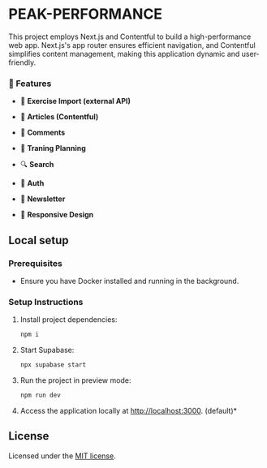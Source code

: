 # PEAK-PERFORMANCE

This project employs Next.js and Contentful to build a high-performance web app. Next.js's app router ensures efficient navigation, and Contentful simplifies content management, making this application dynamic and user-friendly.

### 🚀 Features

-   💪 **Exercise Import (external API)**

-   📁 **Articles (Contentful)**

-   💬 **Comments**

-   📅 **Traning Planning**

-   🔍 **Search**

-   👤 **Auth**

-   📨 **Newsletter**

-   📱 **Responsive Design**

## Local setup

### Prerequisites

-   Ensure you have Docker installed and running in the background.

### Setup Instructions

1. Install project dependencies:

    ```bash
    npm i
    ```

2. Start Supabase:

    ```bash
    npx supabase start
    ```

3. Run the project in preview mode:

    ```bash
    npm run dev
    ```

4. Access the application locally at [http://localhost:3000](http://localhost:3000). (default)\*

## License

Licensed under the [MIT license](https://github.com/shadcn/ui/blob/main/LICENSE.md).
